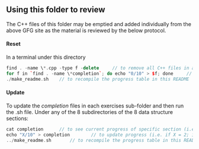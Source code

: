 ## Using this folder to review

The C++ files of this folder may be emptied and added individually from the above GFG site as the material is reviewed by the below protocol.

#### Reset

In a terminal under this directory

```cpp
find . -name \*.cpp -type f -delete     // to remove all C++ files in all folders
for f in `find . -name \*completion`; do echo "0/10" > $f; done     // to reset the progress table to 0
./make_readme.sh    // to recompile the progress table in this README
```

#### Update

To update the _completion_ files in each exercises sub-folder and then run the .sh file.
Under any of the 8 subdirectories of the 8 data structure sections:

```cpp
cat completion      // to see current progress of specific section (i.e. 1/10)
echo "X/10" > completion        // to update progress (i.e. if X = 2; it will update to 2/10)
../make_readme.sh       // to recompile the progress table in this README (note the ".." prefix instead of ".")
```
